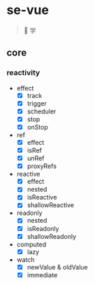 # se-vue

> 📝 学

## core

### reactivity

- effect
  - [x] track
  - [x] trigger
  - [x] scheduler
  - [x] stop
  - [x] onStop

- ref
  - [x] effect
  - [x] isRef
  - [x] unRef
  - [x] proxyRefs

- reactive
  - [x] effect
  - [x] nested
  - [x] isReactive
  - [x] shallowReactive

- readonly
  - [x] nested
  - [x] isReadonly
  - [x] shallowReadonly

- computed
  - [x] lazy

- watch
  - [x] newValue & oldValue
  - [x] immediate
